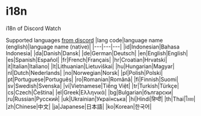 # i18n
i18n of Discord Watch

Supported languages [from discord](https://discord.com/developers/docs/reference#locales)
|lang code|language name (english)|language name (native)|
|---|---|---|
|id|Indonesian|Bahasa Indonesia|
|da|Danish|Dansk|
|de|German|Deutsch|
|en|English|English|
|es|Spanish|Español|
|fr|French|Français|
|hr|Croatian|Hrvatski|
|it|Italian|Italiano|
|lt|Lithuanian|Lietuviškai|
|hu|Hungarian|Magyar|
|nl|Dutch|Nederlands|
|no|Norwegian|Norsk|
|pl|Polish|Polski|
|pt|Portuguese|Português|
|ro|Romanian|Română|
|fi|Finnish|Suomi|
|sv|Swedish|Svenska|
|vi|Vietnamese|Tiếng Việt|
|tr|Turkish|Türkçe|
|cs|Czech|Čeština|
|el|Greek|Ελληνικά|
|bg|Bulgarian|български|
|ru|Russian|Pусский|
|uk|Ukrainian|Українська|
|hi|Hindi|हिन्दी|
|th|Thai|ไทย|
|zh|Chinese|中文|
|ja|Japanese|日本語|
|ko|Korean|한국어|
